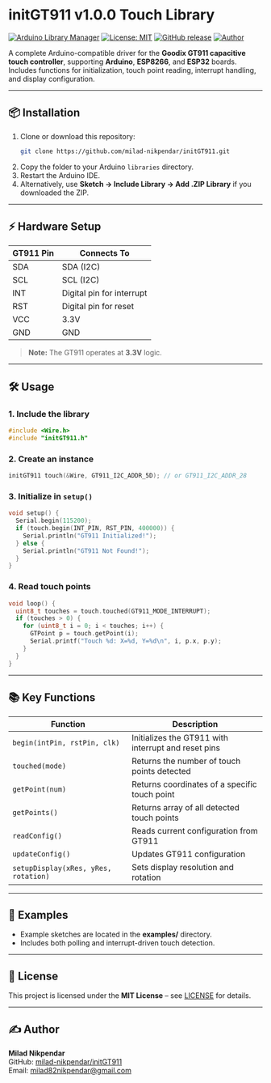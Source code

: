 # initGT911 v1.0.0 Touch Library

[![Arduino Library Manager](https://img.shields.io/badge/Arduino-Library_Manager-00979D.svg?logo=arduino&logoColor=white)](https://docs.arduino.cc/libraries/initGT911/)
[![License: MIT](https://img.shields.io/badge/License-MIT-yellow.svg)](https://opensource.org/licenses/MIT)
[![GitHub release](https://img.shields.io/github/v/release/milad-nikpendar/initMemory)](https://github.com/milad-nikpendar/initGT911/releases)
[![Author](https://img.shields.io/badge/Author-milad--nikpendar-blueviolet)](https://github.com/milad-nikpendar)

A complete Arduino-compatible driver for the **Goodix GT911 capacitive touch controller**, supporting **Arduino**, **ESP8266**, and **ESP32** boards.  
Includes functions for initialization, touch point reading, interrupt handling, and display configuration.

---

## 📦 Installation

1. Clone or download this repository:
   ```bash
   git clone https://github.com/milad-nikpendar/initGT911.git
   ```
2. Copy the folder to your Arduino `libraries` directory.
3. Restart the Arduino IDE.
4. Alternatively, use **Sketch → Include Library → Add .ZIP Library** if you downloaded the ZIP.

---

## ⚡ Hardware Setup

| GT911 Pin | Connects To |
|-----------|-------------|
| SDA       | SDA (I2C)   |
| SCL       | SCL (I2C)   |
| INT       | Digital pin for interrupt |
| RST       | Digital pin for reset     |
| VCC       | 3.3V        |
| GND       | GND         |

> **Note:** The GT911 operates at **3.3V** logic.

---

## 🛠 Usage

### 1. Include the library
```cpp
#include <Wire.h>
#include "initGT911.h"
```

### 2. Create an instance
```cpp
initGT911 touch(&Wire, GT911_I2C_ADDR_5D); // or GT911_I2C_ADDR_28
```

### 3. Initialize in `setup()`
```cpp
void setup() {
  Serial.begin(115200);
  if (touch.begin(INT_PIN, RST_PIN, 400000)) {
    Serial.println("GT911 Initialized!");
  } else {
    Serial.println("GT911 Not Found!");
  }
}
```

### 4. Read touch points
```cpp
void loop() {
  uint8_t touches = touch.touched(GT911_MODE_INTERRUPT);
  if (touches > 0) {
    for (uint8_t i = 0; i < touches; i++) {
      GTPoint p = touch.getPoint(i);
      Serial.printf("Touch %d: X=%d, Y=%d\n", i, p.x, p.y);
    }
  }
}
```

---

## 📚 Key Functions

| Function | Description |
|----------|-------------|
| `begin(intPin, rstPin, clk)` | Initializes the GT911 with interrupt and reset pins |
| `touched(mode)` | Returns the number of touch points detected |
| `getPoint(num)` | Returns coordinates of a specific touch point |
| `getPoints()` | Returns array of all detected touch points |
| `readConfig()` | Reads current configuration from GT911 |
| `updateConfig()` | Updates GT911 configuration |
| `setupDisplay(xRes, yRes, rotation)` | Sets display resolution and rotation |

---

## 🧪 Examples

- Example sketches are located in the **examples/** directory.
- Includes both polling and interrupt-driven touch detection.

---

## 📜 License

This project is licensed under the **MIT License** – see [LICENSE](LICENSE) for details.

---

## ✍️ Author

**Milad Nikpendar**  
GitHub: [milad-nikpendar/initGT911](https://github.com/milad-nikpendar/initGT911)  
Email: milad82nikpendar@gmail.com  
